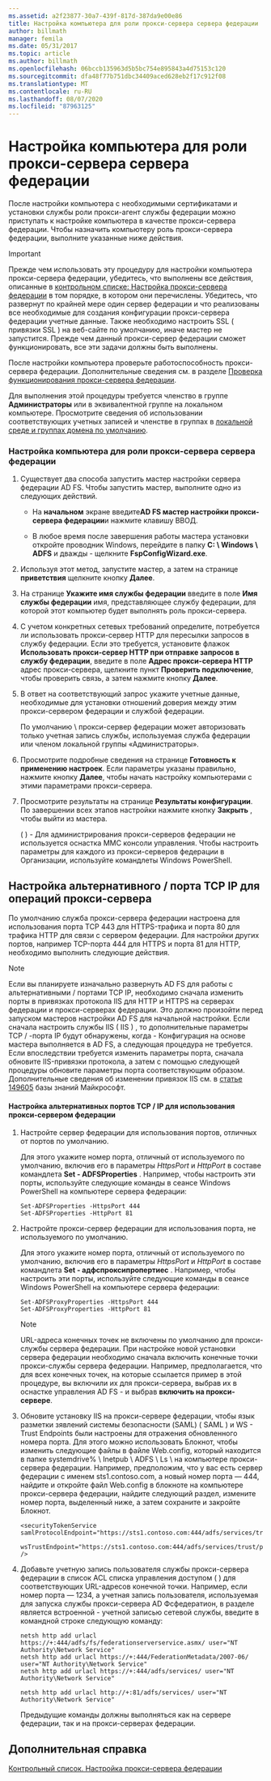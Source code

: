 ```yaml
---
ms.assetid: a2f23877-30a7-439f-817d-387da9e00e86
title: Настройка компьютера для роли прокси-сервера сервера федерации
author: billmath
manager: femila
ms.date: 05/31/2017
ms.topic: article
ms.author: billmath
ms.openlocfilehash: 06bccb135963d5b5bc754e895843a4d75153c120
ms.sourcegitcommit: dfa48f77b751dbc34409aced628eb2f17c912f08
ms.translationtype: MT
ms.contentlocale: ru-RU
ms.lasthandoff: 08/07/2020
ms.locfileid: "87963125"
---
```

# <a name="configure-a-computer-for-the-federation-server-proxy-role"></a>Настройка компьютера для роли прокси-сервера сервера федерации

После настройки компьютера с необходимыми сертификатами и установки службы роли прокси-агент службы федерации можно приступать к настройке компьютера в качестве прокси-сервера федерации. Чтобы назначить компьютеру роль прокси-сервера федерации, выполните указанные ниже действия.

> [!IMPORTANT]
> Прежде чем использовать эту процедуру для настройки компьютера прокси-сервера федерации, убедитесь, что выполнены все действия, описанные в [контрольном списке: Настройка прокси-сервера федерации](Checklist--Setting-Up-a-Federation-Server-Proxy.md) в том порядке, в котором они перечислены. Убедитесь, что развернут по крайней мере один сервер федерации и что реализованы все необходимые для создания конфигурации прокси-сервера федерации учетные данные. Также необходимо настроить SSL \( привязки SSL \) на веб-сайте по умолчанию, иначе мастер не запустится. Прежде чем данный прокси-сервер федерации сможет функционировать, все эти задачи должны быть выполнены.

После настройки компьютера проверьте работоспособность прокси-сервера федерации. Дополнительные сведения см. в разделе [Проверка функционирования прокси-сервера федерации](Verify-That-a-Federation-Server-Proxy-Is-Operational.md).

Для выполнения этой процедуры требуется членство в группе **Администраторы** или в эквивалентной группе на локальном компьютере.  Просмотрите сведения об использовании соответствующих учетных записей и членстве в группах в [локальной среде и группах домена по умолчанию](https://go.microsoft.com/fwlink/?LinkId=83477).

### <a name="to-configure-a-computer-for-the-federation-server-proxy-role"></a>Настройка компьютера для роли прокси-сервера сервера федерации

1.  Существует два способа запустить мастер настройки сервера федерации AD FS. Чтобы запустить мастер, выполните одно из следующих действий.

    -   На **начальном** экране введите**AD FS мастер настройки прокси-сервера федерации**и нажмите клавишу ВВОД.

    -   В любое время после завершения работы мастера установки откройте проводник Windows, перейдите в папку **C: \\ Windows \\ ADFS** и дважды \- щелкните **FspConfigWizard.exe**.

2.  Используя этот метод, запустите мастер, а затем на странице **приветствия** щелкните кнопку **Далее**.

3.  На странице **Укажите имя службы федерации** введите в поле **Имя службы федерации** имя, представляющее службу федерации, для которой этот компьютер будет выполнять роль прокси-сервера.

4.  С учетом конкретных сетевых требований определите, потребуется ли использовать прокси-сервер HTTP для пересылки запросов в службу федерации. Если это требуется, установите флажок **Использовать прокси-сервер HTTP при отправке запросов в службу федерации**, введите в поле **Адрес прокси-сервера HTTP** адрес прокси-сервера, щелкните пункт **Проверить подключение**, чтобы проверить связь, а затем нажмите кнопку **Далее**.

5.  В ответ на соответствующий запрос укажите учетные данные, необходимые для установки отношений доверия между этим прокси-сервером федерации и службой федерации.

    По умолчанию \\ прокси-сервер федерации может авторизовать только учетная запись службы, используемая служба федерации или членом локальной группы «Администраторы».

6.  Просмотрите подробные сведения на странице **Готовность к применению настроек**. Если параметры указаны правильно, нажмите кнопку **Далее**, чтобы начать настройку компьютерами с этими параметрами прокси-сервера.

7.  Просмотрите результаты на странице **Результаты конфигурации**. По завершении всех этапов настройки нажмите кнопку **Закрыть** , чтобы выйти из мастера.

    \( \) \- Для администрирования прокси-серверов федерации не используется оснастка MMC консоли управления. Чтобы настроить параметры для каждого из прокси-серверов федерации в Организации, используйте командлеты Windows PowerShell.

## <a name="configuring-an-alternate-tcpip-port-for-proxy-operations"></a>Настройка альтернативного \/ порта TCP IP для операций прокси-сервера
По умолчанию служба прокси-сервера федерации настроена для использования порта TCP 443 для HTTPS-трафика и порта 80 для трафика HTTP для связи с сервером федерации. Для настройки других портов, например TCP-порта 444 для HTTPS и порта 81 для HTTP, необходимо выполнить следующие действия.

> [!NOTE]
> Если вы планируете изначально развернуть AD FS для работы с альтернативными \/ портами TCP IP, необходимо сначала изменить порты в привязках протокола IIS для HTTP и HTTPS на серверах федерации и прокси-серверах федерации. Это должно произойти перед запуском мастеров настройки AD FS для начальной настройки. Если сначала настроить службы IIS \( IIS \) , то дополнительные параметры TCP \/ -порта IP будут обнаружены, когда \- Конфигурация на основе мастера выполняется в AD FS, а следующая процедура не требуется. Если впоследствии требуется изменить параметры порта, сначала обновите IIS-привязки протокола, а затем с помощью следующей процедуры обновите параметры порта соответствующим образом. Дополнительные сведения об изменении привязок IIS см. в [статье 149605](https://go.microsoft.com/fwlink/?LinkId=190275) базы знаний Майкрософт.

#### <a name="to-configure-alternate-tcpip-ports-for-the-federation-server-proxy-to-use"></a>Настройка альтернативных портов TCP \/ IP для использования прокси-сервером федерации

1.  Настройте сервер федерации для использования портов, отличных от портов по умолчанию.

    Для этого укажите номер порта, отличный от используемого по умолчанию, включив его в параметры *HttpsPort* и *HttpPort* в составе командлета **Set \- ADFSProperties** . Например, чтобы настроить эти порты, используйте следующие команды в сеансе Windows PowerShell на компьютере сервера федерации:

    ```
    Set-ADFSProperties -HttpsPort 444
    Set-ADFSProperties -HttpPort 81
    ```

2.  Настройте прокси-сервер федерации для использования порта, не используемого по умолчанию.

    Для этого укажите номер порта, отличный от используемого по умолчанию, включив его в параметры *HttpsPort* и *HttpPort* в составе командлета **Set \- адфспроксипропертиес** . Например, чтобы настроить эти порты, используйте следующие команды в сеансе Windows PowerShell на компьютере сервера федерации:

    ```
    Set-ADFSProxyProperties -HttpsPort 444
    Set-ADFSProxyProperties -HttpPort 81
    ```

    > [!NOTE]
    > URL-адреса конечных точек не включены по умолчанию для прокси-службы сервера федерации. При настройке новой установки сервера федерации необходимо сначала включить конечные точки прокси-службы сервера федерации. Например, предполагается, что для всех конечных точек, на которые ссылается пример в этой процедуре, вы включили их для прокси-сервера, выбрав их в оснастке управления AD FS \- и выбрав **включить на прокси-сервере**.

3.  Обновите установку IIS на прокси-сервере федерации, чтобы язык разметки зявлений системы безопасности (SAML) \( SAML \) и WS \- Trust Endpoints были настроены для отражения обновленного номера порта. Для этого можно использовать Блокнот, чтобы изменить следующие файлы в файле Web.config, который находится в папке systemdrive% \\ Inetpub \\ ADFS \\ Ls \\ на компьютере прокси-сервера федерации. Например, предположим, что у вас есть сервер федерации с именем sts1.contoso.com, а новый номер порта — 444, найдите и откройте файл Web.config в блокноте на компьютере прокси-сервера федерации, найдите следующий раздел, измените номер порта, выделенный ниже, а затем сохраните и закройте Блокнот.

    ```
    <securityTokenService samlProtocolEndpoint="https://sts1.contoso.com:444/adfs/services/trust/samlprotocol/proxycertificatetransport"
          wsTrustEndpoint="https://sts1.contoso.com:444/adfs/services/trust/proxycertificatetransport" />
    ```

4.  Добавьте учетную запись пользователя службы прокси-сервера федерации в список ACL списка управления доступом \( \) для соответствующих URL-адресов конечной точки. Например, если номер порта — 1234, а учетная запись пользователя, используемая для запуска службы прокси-сервера AD Фсфедератион, в разделе является встроенной \- учетной записью сетевой службы, введите в командной строке следующую команду:

    ```
    netsh http add urlacl https://+:444/adfs/fs/federationserverservice.asmx/ user="NT Authority\Network Service"
    netsh http add urlacl https://+:444/FederationMetadata/2007-06/ user="NT Authority\Network Service"
    netsh http add urlacl https://+:444/adfs/services/ user="NT Authority\Network Service"

    netsh http add urlacl http://+:81/adfs/services/ user="NT Authority\Network Service"
    ```

    Предыдущие команды должны выполняться как на сервере федерации, так и на прокси-серверах федерации.

## <a name="additional-references"></a>Дополнительная справка
[Контрольный список. Настройка прокси-сервера федерации](Checklist--Setting-Up-a-Federation-Server-Proxy.md)


